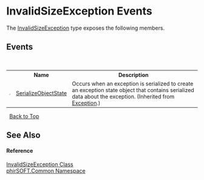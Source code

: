 # InvalidSizeException Events
 

The <a href="e2f2c151-0226-3f11-1ac9-0d2c03ac0c3c">InvalidSizeException</a> type exposes the following members.


## Events
&nbsp;<table><tr><th></th><th>Name</th><th>Description</th></tr><tr><td>![Protected event](media/protevent.gif "Protected event")</td><td><a href="http://msdn2.microsoft.com/en-us/library/ee332915" target="_blank">SerializeObjectState</a></td><td>
Occurs when an exception is serialized to create an exception state object that contains serialized data about the exception.
 (Inherited from <a href="http://msdn2.microsoft.com/en-us/library/c18k6c59" target="_blank">Exception</a>.)</td></tr></table>&nbsp;
<a href="#invalidsizeexception-events">Back to Top</a>

## See Also


#### Reference
<a href="e2f2c151-0226-3f11-1ac9-0d2c03ac0c3c">InvalidSizeException Class</a><br /><a href="e822f0a1-f524-76ce-c72d-9a62b8c4e673">phirSOFT.Common Namespace</a><br />